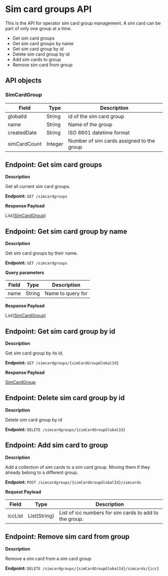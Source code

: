 # Sim card groups API
This is the API for operator sim card group management.
A sim card can be part of only one group at a time.

* Get sim card groups
* Get sim card groups by name
* Get sim card group by id
* Delete sim card group by id
* Add sim cards to group
* Remove sim card from group

## API objects

### SimCardGroup
Field        	| Type          | Description
------------ 	| ------------- | ------------
globalId 		| String        | id of the sim card group
name 	        | String        | Name of the group
createdDate 	| String        | ISO 8601 datetime format
simCardCount 	| Integer       | Number of sim cards assigned to the group

## Endpoint: Get sim card groups

**Description**

Get all current sim card groups.

**Endpoint:** `GET /simcardgroups`

**Response Payload**

List([SimCardGroup](/api/simcard-groups/#simcardgroup))

## Endpoint: Get sim card group by name

**Description**

Get sim card groups by their name.

**Endpoint:** `GET /simcardgroups`

**Query parameters**

Field        	| Type          | Description
------------ 	| ------------- | ------------
name 		    | String        | Name to query for

**Response Payload**

List([SimCardGroup](/api/simcard-groups/#simcardgroup))

## Endpoint: Get sim card group by id

**Description**

Get sim card group by its id.

**Endpoint:** `GET /simcardgroups/{simCardGroupGlobalId}`

**Response Payload**

[SimCardGroup](/api/simcard-groups/#simcardgroup)

## Endpoint: Delete sim card group by id

**Description**

Delete sim card group by id

**Endpoint:** `DELETE /simcardgroups/{simCardGroupGlobalId}`

## Endpoint: Add sim card to group

**Description**

Add a collection of sim cards to a sim card group. Moving them if they already belong to a different group.

**Endpoint:** `POST /simcardgroups/{simCardGroupGlobalId}/simcards`

**Request Payload**

Field        	| Type          | Description
------------ 	| ------------- | ------------
iccList 		| List(String)  | List of icc numbers for sim cards to add to the group.

## Endpoint: Remove sim card from group

**Description**

Remove a sim card from a sim card group

**Endpoint:** `DELETE /simcardgroups/{simCardGroupGlobalId}/simcards/{icc}`
